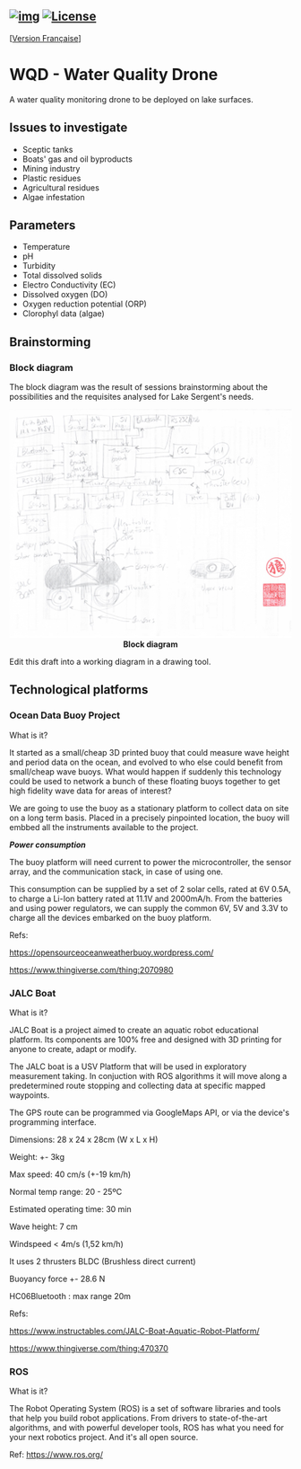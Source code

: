[![img](https://img.shields.io/badge/Lifecycle-Experimental-339999)](https://github.com/bcgov/repomountie/blob/master/doc/lifecycle-badges.md)
[![License](https://img.shields.io/badge/License-Apache%202.0-blue.svg)](LICENSE)
---
[[Version Française](README_fr_CA.md)]
# WQD - Water Quality Drone

A water quality monitoring drone to be deployed on lake surfaces.

## Issues to investigate 

- Sceptic tanks 
- Boats' gas and oil byproducts 
- Mining industry 
- Plastic residues 
- Agricultural residues 
- Algae infestation

## Parameters 

- Temperature 
- pH 
- Turbidity 
- Total dissolved solids 
- Electro Conductivity (EC)
- Dissolved oxygen (DO)
- Oxygen reduction potential (ORP)
- Clorophyl data (algae)


## Brainstorming

### Block diagram 

The block diagram was the result of sessions brainstorming about the possibilities and the requisites analysed for Lake Sergent's needs. 

<p align="center">
  <img src="images/brainstorming.jpg" label="Brainstorming" width="800"/>
  <br>
  <b>Block diagram</b>
</p>

Edit this draft into a working diagram in a drawing tool.

## Technological platforms 
### Ocean Data Buoy Project 

What is it? 

It started as a small/cheap 3D printed buoy that could measure wave height and period data on the ocean, and evolved to who else could benefit from small/cheap wave buoys. What would happen if suddenly this technology could be used to network a bunch of these floating buoys together to get high fidelity wave data for areas of interest? 

We are going to use the buoy as a stationary platform to collect data on site on a long term basis. Placed in a precisely pinpointed location, the buoy will embbed all the instruments available to the project. 

***Power consumption***

The buoy platform will need current to power the microcontroller, the sensor array, and the communication stack, in case of using one. 

This consumption can be supplied by a set of 2 solar cells, rated at 6V 0.5A, to charge a Li-Ion battery rated at 11.1V and 2000mA/h. From the batteries and using power regulators, we can supply the common 6V, 5V and 3.3V to charge all the devices embarked on the buoy platform. 

Refs:

https://opensourceoceanweatherbuoy.wordpress.com/

https://www.thingiverse.com/thing:2070980

### JALC Boat 

What is it? 

JALC Boat is a project aimed to create an aquatic robot educational platform. Its components are 100% free and designed with 3D printing for anyone to create, adapt or modify.

The JALC boat is a USV Platform that will be used in exploratory measurement taking. In conjuction with ROS algorithms it will move along a predetermined route stopping and collecting data at specific mapped waypoints. 

The GPS route can be programmed via GoogleMaps API, or via the device's programming interface. 

Dimensions: 28 x 24 x 28cm (W x L x H)

Weight: +- 3kg 

Max speed: 40 cm/s (+-19 km/h)

Normal temp range: 20 - 25ºC

Estimated operating time: 30 min

Wave height: 7 cm 

Windspeed < 4m/s (1,52 km/h)

It uses 2 thrusters BLDC (Brushless direct current)

Buoyancy force +- 28.6 N 

HC06Bluetooth : max range 20m

Refs: 

https://www.instructables.com/JALC-Boat-Aquatic-Robot-Platform/ 

https://www.thingiverse.com/thing:470370


### ROS 

What is it? 

The Robot Operating System (ROS) is a set of software libraries and tools that help you build robot applications. From drivers to state-of-the-art algorithms, and with powerful developer tools, ROS has what you need for your next robotics project. And it's all open source.

Ref: https://www.ros.org/
